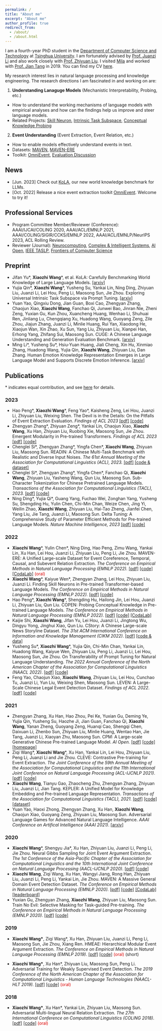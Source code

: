 ```yaml
---
permalink: /
title: "About me"
excerpt: "About me"
author_profile: true
redirect_from: 
  - /about/
  - /about.html
---
```


I am a fourth-year PhD student in the [Department of Computer Science and Technology](http://www.cs.tsinghua.edu.cn/) at [Tsinghua University](https://www.tsinghua.edu.cn/publish/thu2018en/index.html). I am fortunately advised by [Prof. Juanzi Li](http://keg.cs.tsinghua.edu.cn/persons/ljz/) and also work closely with [Prof. Zhiyuan Liu](http://nlp.csai.tsinghua.edu.cn/~lzy/). I visited [Mila](https://mila.quebec/) and worked with [Prof. Jian Tang](https://jian-tang.com/) in 2019. You can find my CV [here](/cv/).

My research interest lies in natural language processing and knowledge engineering. The research directions I am fascinated in and working on are:

1. **Understanding Lanaguge Models** (Mechanistic Interpretability, Probing, etc.)
  - How to understand the working mechanisms of language models with empirical analyses and how can the findings help us improve and steer language models.
  - Related Projects: [Skill Neuron](/files/EMNLP22-SkillNeuron/SkillNeuron.pdf), [Intrinsic Task Subspace](https://arxiv.org/abs/2110.07867), [Conceptual Knowledge Probing](/files/EMNLP22-COPEN/COPEN.pdf) 
2. **Event Understanding** (Event Extraction, Event Relation, etc.)
  - How to enable models effectively understand events in text.
  - Datasets: [MAVEN](/files/EMNLP20-MAVEN/MAVEN.pdf), [MAVEN-ERE](/files/EMNLP22-MAVEN-ERE/MAVEN-ERE.pdf)
  - Toolkit: [OmniEvent](https://github.com/THU-KEG/OmniEvent), [Evaluation Discussion](https://aclanthology.org/2023.findings-acl.586.pdf) 


## News

* [Jun. 2023] Check out [KoLA](https://kola.xlore.cn), our new world knowledge benchmark for LLMs.
* [Oct. 2022] Release a nice event extraction toolkit [OmniEvent](https://github.com/THU-KEG/OmniEvent). Welcome to try it!

## Professional Services

* Program Committee Member/Reviewer (Conference): AAAI/IJCAI/COLING 2020, AAAI/ACL/EMNLP 2021, AAAI/COLING/SIGIR/CCKS/EMNLP 2022, AAAI/ACL/EMNLP/NeurIPS 2023, ACL Rolling Review.
* Reviewer (Journal): [Neurocomputing](https://www.sciencedirect.com/journal/neurocomputing), [Complex & Intelligent Systems](https://www.springer.com/journal/40747), [AI Open](https://www.sciencedirect.com/journal/ai-open), [IEEE TASLP](https://signalprocessingsociety.org/publications-resources/ieeeacm-transactions-audio-speech-and-language-processing), [Frontiers of Computer Science](https://www.springer.com/journal/11704)
<!-- * Review Assistant: COLING/EMNLP 2018, IJCAI/SIGIR/ACL 2019 -->

## Preprint
* Jifan Yu\*, **Xiaozhi Wang**\*, et al. KoLA: Carefully Benchmarking World Knowledge of Large Language Models. [[arxiv]](https://arxiv.org/abs/2306.09296)
* Yujia Qin\*, **Xiaozhi Wang**\*, Yusheng Su, Yankai Lin, Ning Ding, Zhiyuan Liu, Juanzi Li, Lei Hou, Peng Li, Maosong Sun, Jie Zhou. Exploring Universal Intrinsic Task Subspace via Prompt Tuning. [[arxiv]](https://arxiv.org/abs/2110.07867)
* Yuan Yao, Qingxiu Dong, Jian Guan, Boxi Cao, Zhengyan Zhang, Chaojun Xiao, **Xiaozhi Wang**, Fanchao Qi, Junwei Bao, Jinran Nie, Zheni Zeng, Yuxian Gu, Kun Zhou, Xuancheng Huang, Wenhao Li, Shuhuai Ren, Jinliang Lu, Chengqiang Xu, Huadong Wang, Guoyang Zeng, Zile Zhou, Jiajun Zhang, Juanzi Li, Minlie Huang, Rui Yan, Xiaodong He, Xiaojun Wan, Xin Zhao, Xu Sun, Yang Liu, Zhiyuan Liu, Xianpei Han, Erhong Yang, Zhifang Sui, Maosong Sun. CUGE: A Chinese Language Understanding and Generation Evaluation Benchmark. [[arxiv]](https://arxiv.org/abs/2112.13610)
* Ming Li\*, Yusheng Su\*, Hsiu-Yuan Huang, Jiali Cheng, Xin Hu, Xinmiao Zhang, Huadong Wang, Yujia Qin, **Xiaozhi Wang**, Zhiyuan Liu, Dan Zhang. Human Emotion Knowledge Representation Emerges in Large Language Model and Supports Discrete Emotion Inference. [[arxiv]](https://arxiv.org/pdf/2302.09582.pdf)

## Publications

\* indicates equal contribution, and see [here](/publications) for details.
### 2023
* Hao Peng\*, **Xiaozhi Wang**\*, Feng Yao\*, Kaisheng Zeng, Lei Hou, Juanzi Li, Zhiyuan Liu, Weixing Shen. The Devil is in the Details: On the Pitfalls of Event Extraction Evaluation. *Findings of ACL 2023* [[pdf]](https://aclanthology.org/2023.findings-acl.586.pdf) [[code]](https://github.com/THU-KEG/OmniEvent)
* Zhengyan Zhang\*, Zhiyuan Zeng\*, Yankai Lin, Chaojun Xiao, **Xiaozhi Wang**, Xu Han, Zhiyuan Liu, Ruobing Xie, Maosong Sun, Jie Zhou. Emergent Modularity in Pre-trained Transformers. *Findings of ACL 2023* [[pdf]](https://aclanthology.org/2023.findings-acl.250.pdf) [[code]](https://github.com/THUNLP/modularity-analysis)
* Chenglei Si\*, Zhengyan Zhang\*, Yingfa Chen\*, **Xiaozhi Wang**, Zhiyuan Liu, Maosong Sun. READIN: A Chinese Multi-Task Benchmark with Realistic and Diverse Input Noises. <i>The 61st Annual Meeting of the Association for Computational Linguistics (ACL), 2023.</i> [[pdf]](https://aclanthology.org/2023.acl-long.460.pdf) [[code & dataset]](https://github.com/thunlp/READIN)
* Chenglei Si\*, Zhengyan Zhang\*, Yingfa Chen\*, Fanchao Qi, **Xiaozhi Wang**, Zhiyuan Liu, Yasheng Wang, Qun Liu, Maosong Sun. Sub-Character Tokenization for Chinese Pretrained Language Models. <i>Transactions of the Association for Computational Linguistics (TACL), 2023.</i> [[pdf]](https://arxiv.org/pdf/2106.00400.pdf) [[code]](https://github.com/thunlp/SubCharTokenization)
* Ning Ding\*, Yujia Qi\*, Guang Yang, Fuchao Wei, Zonghan Yang, Yusheng Su, Shengding Hu, Yulin Chen, Chi-Min Chan, Weize Chen, Jing Yi, Weilin Zhao, **Xiaozhi Wang**, Zhiyuan Liu, Hai-Tao Zheng, Jianfei Chen, Yang Liu, Jie Tang, Juanzi Li, Maosong Sun. Delta Tuning: A Comprehensive Study of Parameter Efficient Methods for Pre-trained Language Models. <i>Nature Machine Intelligence, 2023</i> [[pdf]](https://arxiv.org/pdf/2203.06904.pdf) [[code]](https://github.com/thunlp/OpenDelta)


### 2022

* <strong>Xiaozhi Wang</strong>\*, Yulin Chen\*, Ning Ding, Hao Peng, Zimu Wang, Yankai Lin, Xu Han, Lei Hou, Juanzi Li, Zhiyuan Liu, Peng Li, Jie Zhou. MAVEN-ERE: A Unified Large-scale Dataset for Event Coreference, Temporal, Causal, and Subevent Relation Extraction. <i>The Conference on Empirical Methods in Natural Language Processing (EMNLP 2022).</i> [[pdf]](/files/EMNLP22-MAVEN-ERE/MAVEN-ERE.pdf) [[code]](https://github.com/THU-KEG/MAVEN-ERE) [[CodaLab]](https://codalab.lisn.upsaclay.fr/competitions/8691) <font color="#dd0000">(oral)</font>
* <strong>Xiaozhi Wang</strong>\*, Kaiyue Wen\*, Zhengyan Zhang, Lei Hou, Zhiyuan Liu, Juanzi Li. Finding Skill Neurons in Pre-trained Transformer-based Language Models. <i>The Conference on Empirical Methods in Natural Language Processing (EMNLP 2022).</i> [[pdf]](/files/EMNLP22-SkillNeuron/SkillNeuron.pdf) [[code]](https://github.com/THU-KEG/Skill-Neuron)
* Hao Peng\*, <strong>Xiaozhi Wang</strong>\*, Shengding Hu, Hailong Jin, Lei Hou, Juanzi Li, Zhiyuan Liu, Qun Liu. COPEN: Probing Conceptual Knowledge in Pre-trained Language Models. <i>The Conference on Empirical Methods in Natural Language Processing (EMNLP 2022).</i> [[pdf]](/files/EMNLP22-COPEN/COPEN.pdf) [[code]](https://github.com/THU-KEG/COPEN) [[CodaLab]](https://codalab.lisn.upsaclay.fr/competitions/8542)
* Kaijie Shi, **Xiaozhi Wang**, Jifan Yu, Lei Hou, Juanzi Li, Jingtong Wu, Dingyu Yong, Jinghui Xiao, Qun Liu. CStory: A Chinese Large-scale News Storyline Dataset. *The 31st ACM International Conference on Information and Knowledge Management (CIKM 2022)*. [[pdf]](https://dl.acm.org/doi/pdf/10.1145/3511808.3557573) [[code & data]](https://github.com/THU-KEG/CStory)
* Yusheng Su\*, **Xiaozhi Wang**\*, Yujia Qin, Chi-Min Chan, Yankai Lin, Huadong Wang, Kaiyue Wen, Zhiyuan Liu, Peng Li, Juanzi Li, Lei Hou, Maosong Sun, Jie Zhou. On Transferability of Prompt Tuning for Natural Language Understanding. *The 2022 Annual Conference of the North American Chapter of the Association for Computational Linguistics (NAACL 2022)*. [[pdf]](https://arxiv.org/pdf/2111.06719.pdf) [[code]](https://github.com/thunlp/Prompt-Transferability)
* Feng Yao, Chaojun Xiao, **Xiaozhi Wang**, Zhiyuan Liu, Lei Hou, Cunchao Tu, Juanzi Li, Yun Liu, Weixing Shen, Maosong Sun. LEVEN: A Large-Scale Chinese Legal Event Detection Dataset. *Findings of ACL 2022*. [[pdf]](https://aclanthology.org/2022.findings-acl.17.pdf) [[code]](https://github.com/thunlp/LEVEN)

### 2021

* Zhengyan Zhang, Xu Han, Hao Zhou, Pei Ke, Yuxian Gu, Deming Ye, Yujia Qin, Yusheng Su, Haozhe Ji, Jian Guan, Fanchao Qi, <b>Xiaozhi Wang</b>, Yanan Zheng, Guoyang Zeng, Huanqi Cao, Shengqi Chen, Daixuan Li, Zhenbo Sun, Zhiyuan Liu, Minlie Huang, Wentao Han, Jie Tang, Juanzi Li, Xiaoyan Zhu, Maosong Sun. CPM: A Large-scale Generative Chinese Pre-trained Language Model. *AI Open.* [[pdf]](https://www.sciencedirect.com/science/article/pii/S266665102100019X) [[code]](https://github.com/TsinghuaAI/CPM-1-Generate) [[homepage]](https://cpm.baai.ac.cn/)
* Ziqi Wang\*, **Xiaozhi Wang**\*, Xu Han, Yankai Lin, Lei Hou, Zhiyuan Liu, Peng Li, Juanzi Li and Jie Zhou. CLEVE: Contrastive Pre-training for Event Extraction. *The Joint Conference of the 59th Annual Meeting of the Association for Computational Linguistics and the 11th International Joint Conference on Natural Language Processing (ACL-IJCNLP 2021)*. [[pdf]](/files/ACL21-CLEVE/CLEVE.pdf) [[code]](https://github.com/THU-KEG/CLEVE)
* <strong>Xiaozhi Wang</strong>, Tianyu Gao, Zhaocheng Zhu, Zhengyan Zhang, Zhiyuan Liu, Juanzi Li, Jian Tang. KEPLER: A Unified Model for Knowledge Embedding and Pre-trained Language Representation. <i>Transactions of the Association for Computational Linguistics (TACL), 2021.</i> [[pdf]](/files/TACL-KEPLER/KEPLER.pdf) [[code]](https://github.com/THU-KEG/KEPLER) [[dataset]](https://deepgraphlearning.github.io/project/wikidata5m)
* Yuan Yao, Haoxi Zhong, Zhengyan Zhang, Xu Han, <strong>Xiaozhi Wang</strong>, Chaojun Xiao, Guoyang Zeng, Zhiyuan Liu, Maosong Sun. Adversarial Language Games for Advanced Natural Language Intelligence. <i>AAAI Conference on Artifical Intelligence (AAAI 2021)</i>. [[arxiv]](https://arxiv.org/abs/1911.01622)

### 2020

* <strong>Xiaozhi Wang</strong>\*, Shengyu Jia\*, Xu Han, Zhiyuan Liu, Juanzi Li, Peng Li, Jie Zhou. Neural Gibbs Sampling for Joint Event Argument Extraction. <i>The 1st Conference of the Asia-Pacific Chapter of the Association for Computational Linguistics and the 10th International Joint Conference on Natural Language Processing (AACL-IJCNLP 2020)</i>. [[pdf]](/files/AACL20-NGS/NGS.pdf) [[code]](https://github.com/THU-KEG/NGS)
* <strong>Xiaozhi Wang</strong>, Ziqi Wang, Xu Han, Wangyi Jiang, Rong Han, Zhiyuan Liu, Juanzi Li, Peng Li, Yankai Lin, Jie Zhou. MAVEN: A Massive General Domain Event Detection Dataset. <i>The Conference on Empirical Methods in Natural Language Processing (EMNLP 2020).</i> [[pdf]](/files/EMNLP20-MAVEN/MAVEN.pdf) [[code]](https://github.com/THU-KEG/MAVEN-dataset) [[CodaLab]](https://codalab.lisn.upsaclay.fr/competitions/395) [[leaderboard]](https://thukeg.gitee.io/maven/)
* Yuxian Gu, Zhengyan Zhang, <strong>Xiaozhi Wang</strong>, Zhiyuan Liu, Maosong Sun. Train No Evil: Selective Masking for Task-guided Pre-training. <i>The Conference on Empirical Methods in Natural Language Processing (EMNLP 2020).</i> [[pdf]](/files/EMNLP20-TrainNoEvil/TrainNoEvil.pdf) [[code]](https://github.com/thunlp/SelectiveMasking)

### 2019

* <strong>Xiaozhi Wang\*</strong>, Ziqi Wang\*, Xu Han, Zhiyuan Liu, Juanzi Li, Peng Li, Maosong Sun, Jie Zhou, Xiang Ren. HMEAE: Hierarchical Modular Event Argument Extraction. <i>The Conference on Empirical Methods in Natural Language Processing (EMNLP 2019).</i> [[pdf]](/files/EMNLP19-HMEAE/HMEAE.pdf) [[code]](https://github.com/thunlp/HMEAE) <font color="#dd0000">(oral)</font> (short)

* <strong>Xiaozhi Wang\*</strong>, Xu Han\*, Zhiyuan Liu, Maosong Sun, Peng Li. Adversarial Training for Weakly Supervised Event Detection. <i>The 2019 Conference of the North American Chapter of the Association for Computational Linguistics - Human Language Technologies (NAACL-HLT 2019).</i> [[pdf]](/files/NAACL19-AdvED/AdvED.pdf) [[code]](https://github.com/thunlp/Adv-ED) <font color="#dd0000">(oral)</font>

### 2018

* <strong>Xiaozhi Wang\*</strong>, Xu Han\*, Yankai Lin, Zhiyuan Liu, Maosong Sun. Adversarial Multi-lingual Neural Relation Extraction. <i>The 27th International Conference on Computational Linguistics (COLING 2018).</i> [[pdf]](/files/COLING18-AMNRE/AMNRE.pdf) [[code]](https://github.com/thunlp/AMNRE) <font color="#dd0000">(oral)</font>
